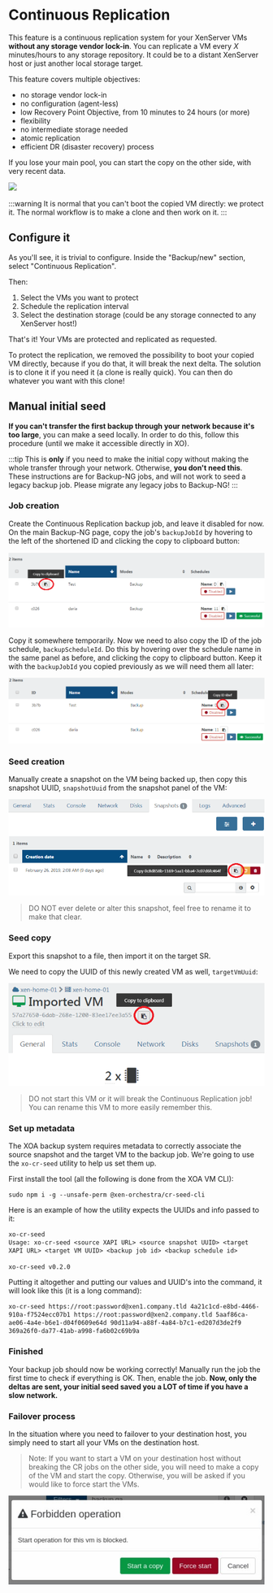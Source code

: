 # Continuous Replication

This feature is a continuous replication system for your XenServer VMs **without any storage vendor lock-in**. You can replicate a VM every _X_ minutes/hours to any storage repository. It could be to a distant XenServer host or just another local storage target.

This feature covers multiple objectives:

- no storage vendor lock-in
- no configuration (agent-less)
- low Recovery Point Objective, from 10 minutes to 24 hours (or more)
- flexibility
- no intermediate storage needed
- atomic replication
- efficient DR (disaster recovery) process

If you lose your main pool, you can start the copy on the other side, with very recent data.

![](https://xen-orchestra.com/blog/content/images/2016/01/replication.png)

:::warning
It is normal that you can't boot the copied VM directly: we protect it. The normal workflow is to make a clone and then work on it.
:::

## Configure it

As you'll see, it is trivial to configure. Inside the "Backup/new" section, select "Continuous Replication".

Then:

1. Select the VMs you want to protect
1. Schedule the replication interval
1. Select the destination storage (could be any storage connected to any XenServer host!)

That's it! Your VMs are protected and replicated as requested.

To protect the replication, we removed the possibility to boot your copied VM directly, because if you do that, it will break the next delta. The solution is to clone it if you need it (a clone is really quick). You can then do whatever you want with this clone!

## Manual initial seed

**If you can't transfer the first backup through your network because it's too large**, you can make a seed locally. In order to do this, follow this procedure (until we make it accessible directly in XO).

:::tip
This is **only** if you need to make the initial copy without making the whole transfer through your network. Otherwise, **you don't need this**. These instructions are for Backup-NG jobs, and will not work to seed a legacy backup job. Please migrate any legacy jobs to Backup-NG!
:::

### Job creation

Create the Continuous Replication backup job, and leave it disabled for now. On the main Backup-NG page, copy the job's `backupJobId` by hovering to the left of the shortened ID and clicking the copy to clipboard button:

![](./assets/cr-seed-1.png)

Copy it somewhere temporarily. Now we need to also copy the ID of the job schedule, `backupScheduleId`. Do this by hovering over the schedule name in the same panel as before, and clicking the copy to clipboard button. Keep it with the `backupJobId` you copied previously as we will need them all later:

![](./assets/cr-seed-2.png)

### Seed creation

Manually create a snapshot on the VM being backed up, then copy this snapshot UUID, `snapshotUuid` from the snapshot panel of the VM:

![](./assets/cr-seed-3.png)

> DO NOT ever delete or alter this snapshot, feel free to rename it to make that clear.

### Seed copy

Export this snapshot to a file, then import it on the target SR.

We need to copy the UUID of this newly created VM as well, `targetVmUuid`:

![](./assets/cr-seed-4.png)

> DO not start this VM or it will break the Continuous Replication job! You can rename this VM to more easily remember this.

### Set up metadata

The XOA backup system requires metadata to correctly associate the source snapshot and the target VM to the backup job. We're going to use the `xo-cr-seed` utility to help us set them up.

First install the tool (all the following is done from the XOA VM CLI):

```
sudo npm i -g --unsafe-perm @xen-orchestra/cr-seed-cli
```

Here is an example of how the utility expects the UUIDs and info passed to it:

```
xo-cr-seed
Usage: xo-cr-seed <source XAPI URL> <source snapshot UUID> <target XAPI URL> <target VM UUID> <backup job id> <backup schedule id>

xo-cr-seed v0.2.0
```

Putting it altogether and putting our values and UUID's into the command, it will look like this (it is a long command):

```
xo-cr-seed https://root:password@xen1.company.tld 4a21c1cd-e8bd-4466-910a-f7524ecc07b1 https://root:password@xen2.company.tld 5aaf86ca-ae06-4a4e-b6e1-d04f0609e64d 90d11a94-a88f-4a84-b7c1-ed207d3de2f9 369a26f0-da77-41ab-a998-fa6b02c69b9a
```

### Finished

Your backup job should now be working correctly! Manually run the job the first time to check if everything is OK. Then, enable the job. **Now, only the deltas are sent, your initial seed saved you a LOT of time if you have a slow network.**

### Failover process

In the situation where you need to failover to your destination host, you simply need to start all your VMs on the destination host.

> Note: If you want to start a VM on your destination host without breaking the CR jobs on the other side, you will need to make a copy of the VM and start the copy. Otherwise, you will be asked if you would like to force start the VMs.

![](./assets/force-start.jpg)
